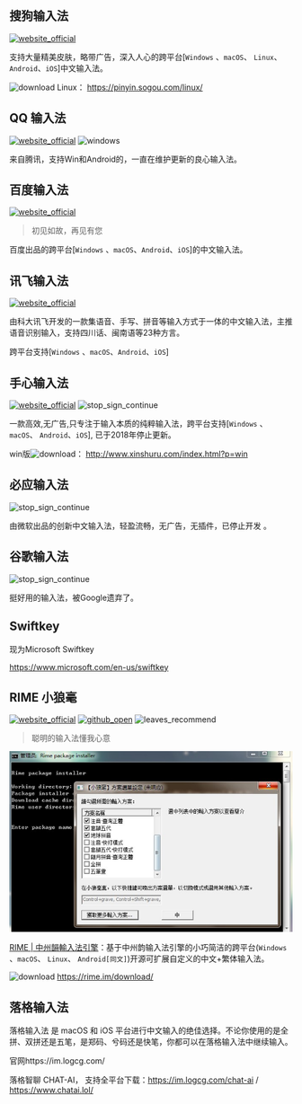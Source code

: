 ## 搜狗输入法
[![website_official](https://gitbook07.oss-cn-hangzhou.aliyuncs.com/website_official.svg)](https://pinyin.sogou.com/)

支持大量精美皮肤，略带广告，深入人心的跨平台[`Windows` 、`macOS`、 `Linux`、 `Android`、`iOS`]中文输入法。

![download](https://gitbook07.oss-cn-hangzhou.aliyuncs.com/download.svg) Linux： https://pinyin.sogou.com/linux/

## QQ 输入法
[![website_official](https://gitbook07.oss-cn-hangzhou.aliyuncs.com/website_official.svg)](http://py.qq.com/) ![windows](https://gitbook07.oss-cn-hangzhou.aliyuncs.com/windows.svg)

来自腾讯，支持Win和Android的，一直在维护更新的良心输入法。

## 百度输入法
[![website_official](https://gitbook07.oss-cn-hangzhou.aliyuncs.com/website_official.svg)](https://shurufa.baidu.com/)

> 初见如故，再见有您

百度出品的跨平台[`Windows` 、`macOS`、`Android`、`iOS`]的中文输入法。

## 讯飞输入法
[![website_official](https://gitbook07.oss-cn-hangzhou.aliyuncs.com/website_official.svg)](https://srf.xunfei.cn/)

由科大讯飞开发的一款集语音、手写、拼音等输入方式于一体的中文输入法，主推语音识别输入，支持四川话、闽南语等23种方言。

跨平台支持[`Windows` 、`macOS`、`Android`、`iOS`]

## 手心输入法
[![website_official](https://gitbook07.oss-cn-hangzhou.aliyuncs.com/website_official.svg)](http://www.xinshuru.com//)  ![stop_sign_continue](https://gitbook07.oss-cn-hangzhou.aliyuncs.com/stop_sign_continue_Q.svg)


一款高效,无广告,只专注于输入本质的纯粹输入法，跨平台支持[`Windows` 、`macOS`、 `Android`、`iOS`], 已于2018年停止更新。

win版![download](https://gitbook07.oss-cn-hangzhou.aliyuncs.com/download.svg)： http://www.xinshuru.com/index.html?p=win

## 必应输入法
![stop_sign_continue](https://gitbook07.oss-cn-hangzhou.aliyuncs.com/stop_sign_continue_Q.svg)

由微软出品的创新中文输入法，轻盈流畅，无广告，无插件，已停止开发 。

## 谷歌输入法
![stop_sign_continue](https://gitbook07.oss-cn-hangzhou.aliyuncs.com/stop_sign_continue_Q.svg)

挺好用的输入法，被Google遗弃了。

## Swiftkey

现为Microsoft Swiftkey

https://www.microsoft.com/en-us/swiftkey

## RIME 小狼毫

[![website_official](https://gitbook07.oss-cn-hangzhou.aliyuncs.com/website_official.svg)](https://rime.im) [![github_open](https://gitbook07.oss-cn-hangzhou.aliyuncs.com/github_open.svg)](https://github.com/rime/librime) ![leaves_recommend](https://gitbook07.oss-cn-hangzhou.aliyuncs.com/leaves_rec.svg)

> 聪明的输入法懂我心意

![](../../.gitbook/assets/z-study-com-ime-rime.jpg)

[RIME | 中州韻輸入法引擎](https://rime.im/)：基于中州韵输入法引擎的小巧简洁的跨平台(`Windows` 、`macOS`、 `Linux`、 `Android[同文]`)开源可扩展自定义的中文+繁体输入法。

![download](https://gitbook07.oss-cn-hangzhou.aliyuncs.com/download.svg) https://rime.im/download/

## 落格输入法

落格输入法 是 macOS 和 iOS 平台进行中文输入的绝佳选择。不论你使用的是全拼、双拼还是五笔，是郑码、兮码还是快笔，你都可以在落格输入法中继续输入。

官网https://im.logcg.com/ 

落格智聊 CHAT-AI， 支持全平台下载：https://im.logcg.com/chat-ai  / https://www.chatai.lol/